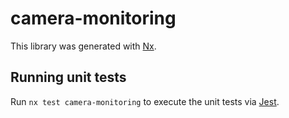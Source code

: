 # camera-monitoring

This library was generated with [Nx](https://nx.dev).

## Running unit tests

Run `nx test camera-monitoring` to execute the unit tests via
[Jest](https://jestjs.io).
